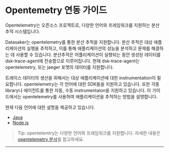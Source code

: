 # Opentemetry 연동 가이드

Opentelemetry는 오픈소스 프로젝트로, 다양한 언어와 프레임워크를 지원하는 분산 추적 시스템입니다.

Datasaker는 opentelemetry를 통한 분산 추적을 지원합니다. 분산 추적은 대상 애플리케이션의 실행을 추적하고, 이를 통해 애플리케이션의 성능을 분석하고 문제를 해결하는 데 사용할 수 있습니다. 분산추적은 어플리케이션이 실행되는 동안 생성된 데이터를 dsk-trace-agent에 전송함으로 이루어집니다. 현재 dsk-trace-agent는 opentelemetry, 또는 jaeger 포맷의 데이터를 지원합니다.

트레이스 데이터의 생산을 위해서는 대상 애플리케이션에 대한 instrumentation이 필요합니다. opentelemetry는 각 언어에 대한 SDK들을 지원하고 있습니다. 또한 각종 library나 에이전트를 통한 자동, 수동 instrumentaion을 지원하고 있습니다. 이 가이드에서는 opentelemetry를 사용하여 애플리케이션을 추적하는 방법을 설명합니다.

현재 다음 언어에 대한 설명을 제공하고 있습니다.

* [Java](./java.md)
* [Node.js](./nodejs.md)

> Tip: opentelemtry는 다양한 언어와 프레임워크를 지원합니다. 자세한 내용은 [opentelemetry 문서](https://opentelemetry.io/docs/instrumentation/)를 참고하세요.

---
